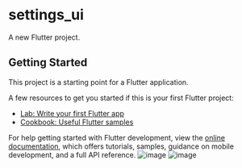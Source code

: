 # settings_ui

A new Flutter project.

## Getting Started

This project is a starting point for a Flutter application.

A few resources to get you started if this is your first Flutter project:

- [Lab: Write your first Flutter app](https://docs.flutter.dev/get-started/codelab)
- [Cookbook: Useful Flutter samples](https://docs.flutter.dev/cookbook)

For help getting started with Flutter development, view the
[online documentation](https://docs.flutter.dev/), which offers tutorials,
samples, guidance on mobile development, and a full API reference.
![image](https://user-images.githubusercontent.com/115910370/220068868-3551a575-2fd0-4e32-8d27-a48eeab9b87c.png)
![image](https://user-images.githubusercontent.com/115910370/220068985-aa6f5422-d2a8-4067-a16e-a76aaf7621ac.png)
